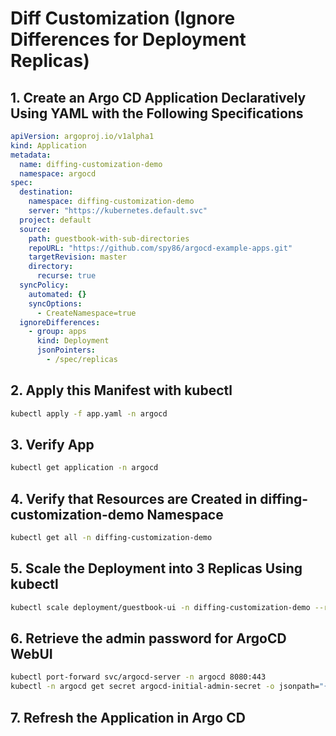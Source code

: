 # Diff Customization (Ignore Differences for Deployment Replicas)

## 1. Create an Argo CD Application Declaratively Using YAML with the Following Specifications

```yaml
apiVersion: argoproj.io/v1alpha1
kind: Application
metadata: 
  name: diffing-customization-demo
  namespace: argocd
spec: 
  destination:
    namespace: diffing-customization-demo
    server: "https://kubernetes.default.svc"
  project: default
  source: 
    path: guestbook-with-sub-directories
    repoURL: "https://github.com/spy86/argocd-example-apps.git"
    targetRevision: master
    directory:
      recurse: true
  syncPolicy:
    automated: {}
    syncOptions:
      - CreateNamespace=true
  ignoreDifferences:
    - group: apps
      kind: Deployment
      jsonPointers:
        - /spec/replicas
```

## 2. Apply this Manifest with kubectl

```bash
kubectl apply -f app.yaml -n argocd
```

## 3. Verify App

```bash
kubectl get application -n argocd
```

## 4. Verify that Resources are Created in diffing-customization-demo Namespace

```bash
kubectl get all -n diffing-customization-demo
```

## 5. Scale the Deployment into 3 Replicas Using kubectl

```bash
kubectl scale deployment/guestbook-ui -n diffing-customization-demo --replicas=3
```

## 6. Retrieve the admin password for ArgoCD WebUI

```bash
kubectl port-forward svc/argocd-server -n argocd 8080:443
kubectl -n argocd get secret argocd-initial-admin-secret -o jsonpath="{.data.password}" | base64 -d; echo
```

## 7. Refresh the Application in Argo CD

